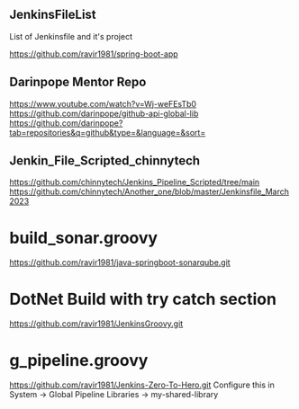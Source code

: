 ## JenkinsFileList
List of Jenkinsfile and it's project

https://github.com/ravir1981/spring-boot-app

## Darinpope Mentor Repo
https://www.youtube.com/watch?v=Wj-weFEsTb0
https://github.com/darinpope/github-api-global-lib
https://github.com/darinpope?tab=repositories&q=github&type=&language=&sort=

## Jenkin_File_Scripted_chinnytech
https://github.com/chinnytech/Jenkins_Pipeline_Scripted/tree/main
https://github.com/chinnytech/Another_one/blob/master/Jenkinsfile_March2023

build_sonar.groovy
===================
https://github.com/ravir1981/java-springboot-sonarqube.git

DotNet Build with try catch section
======================================
https://github.com/ravir1981/JenkinsGroovy.git

g_pipeline.groovy
====================
https://github.com/ravir1981/Jenkins-Zero-To-Hero.git
Configure this in System -> Global Pipeline Libraries -> my-shared-library
